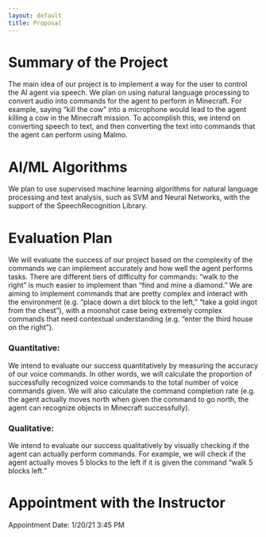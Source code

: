 ```yaml
---
layout: default
title: Proposal
---
```

# Summary of the Project
The main idea of our project is to implement a way for the user to control the AI agent via speech. We plan on using natural language processing to convert audio into commands for the agent to perform in Minecraft. For example, saying “kill the cow” into a microphone would lead to the agent killing a cow in the Minecraft mission. To accomplish this, we intend on converting speech to text, and then converting the text into commands that the agent can perform using Malmo.

# AI/ML Algorithms
We plan to use supervised machine learning algorithms for natural language processing and text analysis, such as SVM and Neural Networks, with the support of the SpeechRecognition Library.  

# Evaluation Plan

We will evaluate the success of our project based on the complexity of the commands we can implement accurately and how well the agent performs tasks. There are different tiers of difficulty for commands: “walk to the right” is much easier to implement than “find and mine a diamond.” We are aiming to implement commands that are pretty complex and interact with the environment (e.g. “place down a dirt block to the left,” “take a gold ingot from the chest”), with a moonshot case being extremely complex commands that need contextual understanding (e.g. “enter the third house on the right”).
  
### Quantitative:
We intend to evaluate our success quantitatively by measuring the accuracy of our voice commands. In other words, we will calculate the proportion of successfully recognized voice commands to the total number of voice commands given. We will also calculate the command completion rate (e.g. the agent actually moves north when given the command to go north, the agent can recognize objects in Minecraft successfully).
 
### Qualitative:
We intend to evaluate our success qualitatively by visually checking if the agent can actually perform commands. For example, we will check if the agent actually moves 5 blocks to the left if it is given the command “walk 5 blocks left.”


# Appointment with the Instructor
Appointment Date: 1/20/21 3:45 PM
